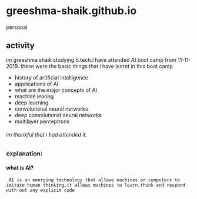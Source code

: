 # greeshma-shaik.github.io
personal
## activity
im greeshma shaik studying b.tech.i have attended AI boot camp from 11-11-2019.
these were the basic things that i have learnt in this boot camp
* history of artificial intelligence
* appilications of AI 
* what are the major concepts of AI
* machine learing
* deep learning
* convolutional neural networks
* deep convolutional neural networks
* multilayer perceptrons
###### im thankful that i had attended it.
   ### explanation:
   #### what is AI?
     AI is an emerging technology that allows machines or computers to imitate human thinking.it allows machines to learn,think and respond with out any explicit code
